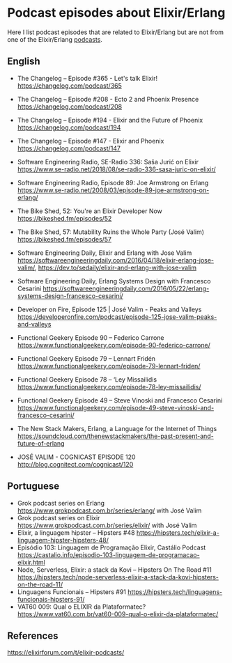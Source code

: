 # Podcast episodes about Elixir/Erlang

Here I list podcast episodes that are related to Elixir/Erlang but are not from one of the Elixir/Erlang [podcasts](podcasts.md).


## English

- The Changelog – Episode #365 - Let's talk Elixir! https://changelog.com/podcast/365
- The Changelog – Episode #208 - Ecto 2 and Phoenix Presence https://changelog.com/podcast/208
- The Changelog – Episode #194 - Elixir and the Future of Phoenix https://changelog.com/podcast/194
- The Changelog – Episode #147 - Elixir and Phoenix https://changelog.com/podcast/147
- Software Engineering Radio, SE-Radio 336: Saša Jurić on Elixir https://www.se-radio.net/2018/08/se-radio-336-sasa-juric-on-elixir/
- Software Engineering Radio, Episode 89: Joe Armstrong on Erlang https://www.se-radio.net/2008/03/episode-89-joe-armstrong-on-erlang/
- The Bike Shed, 52: You're an Elixir Developer Now https://bikeshed.fm/episodes/52
- The Bike Shed, 57: Mutability Ruins the Whole Party (José Valim) https://bikeshed.fm/episodes/57
- Software Engineering Daily, Elixir and Erlang with Jose Valim https://softwareengineeringdaily.com/2016/04/18/elixir-erlang-jose-valim/, https://dev.to/sedaily/elixir-and-erlang-with-jose-valim
- Software Engineering Daily, Erlang Systems Design with Francesco Cesarini https://softwareengineeringdaily.com/2016/05/22/erlang-systems-design-francesco-cesarini/
- Developer on Fire, Episode 125 | José Valim - Peaks and Valleys https://developeronfire.com/podcast/episode-125-jose-valim-peaks-and-valleys
- Functional Geekery Episode 90 – Federico Carrone https://www.functionalgeekery.com/episode-90-federico-carrone/

- Functional Geekery Episode 79 – Lennart Fridén https://www.functionalgeekery.com/episode-79-lennart-friden/
- Functional Geekery Episode 78 – ‘Ley Missailidis https://www.functionalgeekery.com/episode-78-ley-missailidis/
- Functional Geekery Episode 49 – Steve Vinoski and Francesco Cesarini https://www.functionalgeekery.com/episode-49-steve-vinoski-and-francesco-cesarini/
- The New Stack Makers, Erlang, a Language for the Internet of Things https://soundcloud.com/thenewstackmakers/the-past-present-and-future-of-erlang
- JOSÉ VALIM - COGNICAST EPISODE 120 http://blog.cognitect.com/cognicast/120




## Portuguese

- Grok podcast series on Erlang https://www.grokpodcast.com.br/series/erlang/ with José Valim
- Grok podcast series on Elixir https://www.grokpodcast.com.br/series/elixir/ with José Valim
- Elixir, a linguagem hipster – Hipsters #48 https://hipsters.tech/elixir-a-linguagem-hipster-hipsters-48/
- Episódio 103: Linguagem de Programação Elixir, Castálio Podcast https://castalio.info/episodio-103-linguagem-de-programacao-elixir.html
- Node, Serverless, Elixir: a stack da Kovi – Hipsters On The Road #11 https://hipsters.tech/node-serverless-elixir-a-stack-da-kovi-hipsters-on-the-road-11/
- Linguagens Funcionais – Hipsters #91 https://hipsters.tech/linguagens-funcionais-hipsters-91/
- VAT60 009: Qual o ELIXIR da Plataformatec?  https://www.vat60.com.br/vat60-009-qual-o-elixir-da-plataformatec/

## References

https://elixirforum.com/t/elixir-podcasts/

